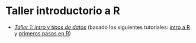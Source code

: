# Taller introductorio a R

+ [*Taller 1: intro y tipos de datos*](https://github.com/paupereda/rparatodes/blob/master/clase_1/slides_1.pdf) (basado los siguientes tutoriales: 
[intro a R](https://songeo.github.io/introduccion-r-bookdown) y [primeros pasos en R](https://github.com/rivaquiroga/RLadies-Santiago/blob/master/2018-04_taller_primeros_pasos_en_R.Rmd))


